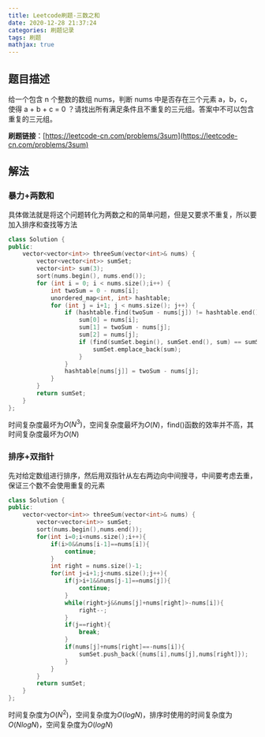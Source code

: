 ```yaml
---
title: Leetcode刷题-三数之和
date: 2020-12-28 21:37:24
categories: 刷题记录
tags: 刷题
mathjax: true
---
```


## 题目描述

给一个包含 n 个整数的数组 nums，判断 nums 中是否存在三个元素 a，b，c，使得 a + b + c = 0 ？请找出所有满足条件且不重复的三元组。答案中不可以包含重复的三元组。

**刷题链接**：[https://leetcode-cn.com/problems/3sum](https://leetcode-cn.com/problems/3sum)

<!--more-->

## 解法

### 暴力+两数和

具体做法就是将这个问题转化为两数之和的简单问题，但是又要求不重复，所以要加入排序和查找等方法

```C++
class Solution {
public:
	vector<vector<int>> threeSum(vector<int>& nums) {
		vector<vector<int>> sumSet;
		vector<int> sum(3);
		sort(nums.begin(), nums.end());
		for (int i = 0; i < nums.size();i++) {
			int twoSum = 0 - nums[i];
			unordered_map<int, int> hashtable;
			for (int j = i+1; j < nums.size(); j++) {
				if (hashtable.find(twoSum - nums[j]) != hashtable.end()) {
					sum[0] = nums[i];
					sum[1] = twoSum - nums[j];
					sum[2] = nums[j];
					if (find(sumSet.begin(), sumSet.end(), sum) == sumSet.end()) {
						sumSet.emplace_back(sum);
					}
				}
				hashtable[nums[j]] = twoSum - nums[j];
			}
		}
		return sumSet;
	}
};
```

时间复杂度最坏为$O(N^3)$，空间复杂度最坏为$O(N)$，find()函数的效率并不高，其时间复杂度最坏为$O(N)$

### 排序+双指针

先对给定数组进行排序，然后用双指针从左右两边向中间搜寻，中间要考虑去重，保证三个数不会使用重复的元素

```C++
class Solution {
public:
	vector<vector<int>> threeSum(vector<int>& nums) {
		vector<vector<int>> sumSet;
        sort(nums.begin(),nums.end());
        for(int i=0;i<nums.size();i++){
            if(i>0&&nums[i-1]==nums[i]){
                continue;
            }
            int right = nums.size()-1;
            for(int j=i+1;j<nums.size();j++){
                if(j>i+1&&nums[j-1]==nums[j]){
                    continue;
                }
                while(right>j&&nums[j]+nums[right]>-nums[i]){
                    right--;
                }
                if(j==right){
                    break;
                }
                if(nums[j]+nums[right]==-nums[i]){
                    sumSet.push_back({nums[i],nums[j],nums[right]});
                }
            }
        }
		return sumSet;
	}
};
```

时间复杂度为$O(N^2)$，空间复杂度为$O(logN)$，排序时使用的时间复杂度为$O(NlogN)$，空间复杂度为$O(logN)$
